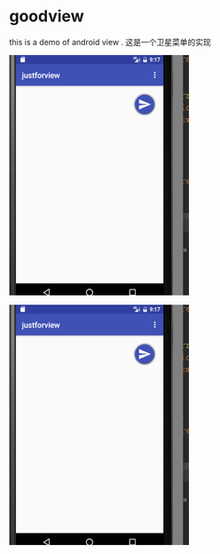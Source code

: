 # goodview
this is  a demo of android view .
这是一个卫星菜单的实现

![image](https://github.com/blueskywang/goodview/blob/master/line.gif?raw=true)

![image](https://github.com/blueskywang/goodview/blob/master/circle.gif?raw=true)
